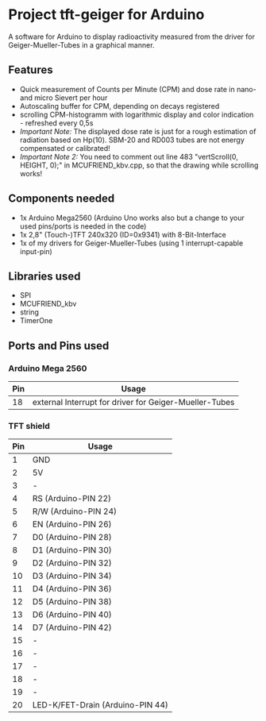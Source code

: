 # Project tft-geiger for Arduino
A software for Arduino to display radioactivity measured from the driver for Geiger-Mueller-Tubes in a graphical manner.

## Features
* Quick measurement of Counts per Minute (CPM) and dose rate in nano- and micro Sievert per hour
* Autoscaling buffer for CPM, depending on decays registered
* scrolling CPM-histogramm with logarithmic display and color indication - refreshed every 0,5s
* *Important Note:* The displayed dose rate is just for a rough estimation of radiation based on Hp(10). SBM-20 and RD003 tubes are not energy compensated or calibrated!
* *Important Note 2:* You need to comment out line 483 "vertScroll(0, HEIGHT, 0);" in MCUFRIEND_kbv.cpp, so that the drawing while scrolling works!

## Components needed
* 1x Arduino Mega2560 (Arduino Uno works also but a change to your used pins/ports is needed in the code)
* 1x 2,8" (Touch-)TFT 240x320 (ID=0x9341) with 8-Bit-Interface
* 1x of my drivers for Geiger-Mueller-Tubes (using 1 interrupt-capable input-pin)

## Libraries used
* SPI
* MCUFRIEND_kbv
* string
* TimerOne

## Ports and Pins used
### Arduino Mega 2560
Pin  | Usage
-----|-----------
 18  | external Interrupt for driver for Geiger-Mueller-Tubes

### TFT shield
Pin  | Usage
-----|-----------
  1  | GND
  2  | 5V
  3  | -
  4  | RS (Arduino-PIN 22)
  5  | R/W (Arduino-PIN 24)
  6  | EN (Arduino-PIN 26)
  7  | D0 (Arduino-PIN 28)
  8  | D1 (Arduino-PIN 30)
  9  | D2 (Arduino-PIN 32)
 10  | D3 (Arduino-PIN 34)
 11  | D4 (Arduino-PIN 36)
 12  | D5 (Arduino-PIN 38)
 13  | D6 (Arduino-PIN 40)
 14  | D7 (Arduino-PIN 42)
 15  | -
 16  | -
 17  | -
 18  | -
 19  | -
 20  | LED-K/FET-Drain (Arduino-PIN 44)
